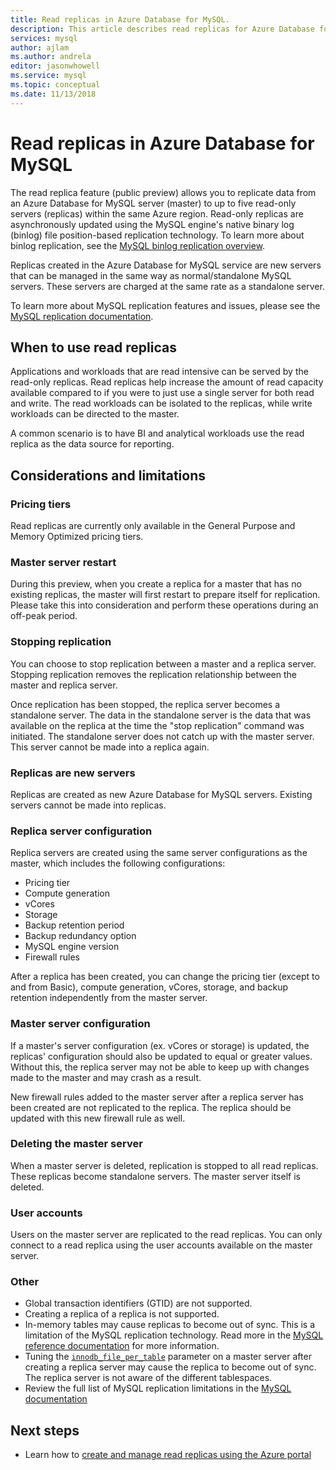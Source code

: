```yaml
---
title: Read replicas in Azure Database for MySQL.
description: This article describes read replicas for Azure Database for MySQL.
services: mysql
author: ajlam
ms.author: andrela
editor: jasonwhowell
ms.service: mysql
ms.topic: conceptual
ms.date: 11/13/2018
---
```


# Read replicas in Azure Database for MySQL

The read replica feature (public preview) allows you to replicate data from an Azure Database for MySQL server (master) to up to five read-only servers (replicas) within the same Azure region. Read-only replicas are asynchronously updated using the MySQL engine's native binary log (binlog) file position-based replication technology. To learn more about binlog replication, see the [MySQL binlog replication overview](https://dev.mysql.com/doc/refman/5.7/en/binlog-replication-configuration-overview.html).

Replicas created in the Azure Database for MySQL service are new servers that can be managed in the same way as normal/standalone MySQL servers. These servers are charged at the same rate as a standalone server.

To learn more about MySQL replication features and issues, please see the [MySQL replication documentation](https://dev.mysql.com/doc/refman/5.7/en/replication-features.html).

## When to use read replicas

Applications and workloads that are read intensive can be served by the read-only replicas. Read replicas help increase the amount of read capacity available compared to if you were to just use a single server for both read and write. The read workloads can be isolated to the replicas, while write workloads can be directed to the master.

A common scenario is to have BI and analytical workloads use the read replica as the data source for reporting.

## Considerations and limitations

### Pricing tiers

Read replicas are currently only available in the General Purpose and Memory Optimized pricing tiers.

### Master server restart

During this preview, when you create a replica for a master that has no existing replicas, the master will first restart to prepare itself for replication. Please take this into consideration and perform these operations during an off-peak period.

### Stopping replication

You can choose to stop replication between a master and a replica server. Stopping replication removes the replication relationship between the master and replica server.

Once replication has been stopped, the replica server becomes a standalone server. The data in the standalone server is the data that was available on the replica at the time the "stop replication" command was initiated. The standalone server does not catch up with the master server. This server cannot be made into a replica again.

### Replicas are new servers

Replicas are created as new Azure Database for MySQL servers. Existing servers cannot be made into replicas.

### Replica server configuration

Replica servers are created using the same server configurations as the master, which includes the following configurations:

- Pricing tier
- Compute generation
- vCores
- Storage
- Backup retention period
- Backup redundancy option
- MySQL engine version
- Firewall rules

After a replica has been created, you can change the pricing tier (except to and from Basic), compute generation, vCores, storage, and backup retention independently from the master server.

### Master server configuration

If a master's server configuration (ex. vCores or storage) is updated, the replicas' configuration should also be updated to equal or greater values. Without this, the replica server may not be able to keep up with changes made to the master and may crash as a result.

New firewall rules added to the master server after a replica server has been created are not replicated to the replica. The replica should be updated with this new firewall rule as well.

### Deleting the master server

When a master server is deleted, replication is stopped to all read replicas. These replicas become standalone servers. The master server itself is deleted.

### User accounts

Users on the master server are replicated to the read replicas. You can only connect to a read replica using the user accounts available on the master server.

### Other

- Global transaction identifiers (GTID) are not supported.
- Creating a replica of a replica is not supported.
- In-memory tables may cause replicas to become out of sync. This is a limitation of the MySQL replication technology. Read more in the [MySQL reference documentation](https://dev.mysql.com/doc/refman/5.7/en/replication-features-memory.html) for more information.
- Tuning the [`innodb_file_per_table`](https://dev.mysql.com/doc/refman/5.7/en/innodb-multiple-tablespaces.html) parameter on a master server after creating a replica server may cause the replica to become out of sync. The replica server is not aware of the different tablespaces.
- Review the full list of MySQL replication limitations in the [MySQL documentation](https://dev.mysql.com/doc/refman/5.7/en/replication-features.html)


## Next steps

- Learn how to [create and manage read replicas using the Azure portal](howto-read-replicas-portal.md)

<!--
- Learn how to [create and manage read replicas using the Azure CLI](howto-read-replicas-using-cli.md)
-->
